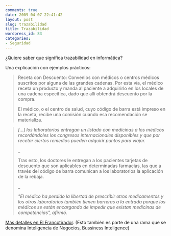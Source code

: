 ```yaml
---
comments: true
date: 2009-04-07 22:41:42
layout: post
slug: trazabilidad
title: Trazabilidad
wordpress_id: 83
categories:
- Seguridad
---
```


¿Quiere saber que significa trazabilidad en informática?

Una explicación con ejemplos prácticos:

> Receta con Descuento: Convenios con médicos o centros médicos suscritos por alguna de las grandes cadenas. Por esta vía, el médico receta un producto y manda al paciente a adquirirlo en los locales de una cadena específica, dado que allí obtendrá descuento por la compra.
> 
> El médico, o el centro de salud, cuyo código de barra está impreso en la receta, recibe una comisión cuando esa recomendación se materializa.
> 
>   

> 
> _[...] los laboratorios entregan un listado con medicinas a los médicos recordándoles los congresos internacionales disponibles y que por recetar ciertos remedios pueden adquirir puntos para viajar._
> 
> _
> 
> Tras esto, los doctores le entregan a los pacientes tarjetas de descuento que son aplicables en determinadas farmacias, las que a través del código de barra comunican a los laboratorios la aplicación de la rebaja.
> 
> _
> 
> _"El médico ha perdido la libertad de prescribir otros medicamentos y los otros laboratorios también tienen barreras a la entrada porque los médicos se están encargando de impedir que existan medicinas de competencias", afirmó._
> 
>   

> 
>   


[Más detalles en El Francotirador](http://www.elfrancotirador.cl/2009/04/07/en-codigo-de-barras/). (Esto también es parte de una rama que se denomina Inteligencia de Negocios, Bussiness Inteligence)

